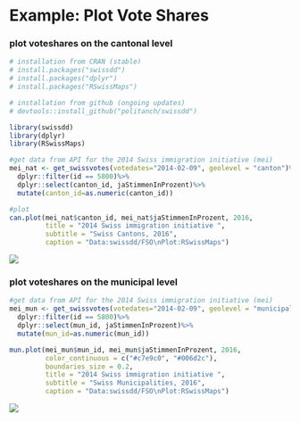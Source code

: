 Example: Plot Vote Shares
================

### plot voteshares on the cantonal level

``` r
# installation from CRAN (stable)
# install.packages("swissdd")
# install.packages("dplyr")
# install.packages("RSwissMaps")

# installation from github (ongoing updates)
# devtools::install_github("politanch/swissdd")

library(swissdd)
library(dplyr)
library(RSwissMaps)

#get data from API for the 2014 Swiss immigration initiative (mei)
mei_nat <- get_swissvotes(votedates="2014-02-09", geolevel = "canton")%>%
  dplyr::filter(id == 5800)%>%
  dplyr::select(canton_id, jaStimmenInProzent)%>%
  mutate(canton_id=as.numeric(canton_id))

#plot
can.plot(mei_nat$canton_id, mei_nat$jaStimmenInProzent, 2016,
         title = "2014 Swiss immigration initiative ",
         subtitle = "Swiss Cantons, 2016", 
         caption = "Data:swissdd/FSO\nPlot:RSwissMaps")
```

![](plot_voteshares_files/figure-gfm/unnamed-chunk-1-1.png)<!-- -->

### plot voteshares on the municipal level

``` r
#get data from API for the 2014 Swiss immigration initiative (mei)
mei_mun <- get_swissvotes(votedates="2014-02-09", geolevel = "municipality")%>%
  dplyr::filter(id == 5800)%>%
  dplyr::select(mun_id, jaStimmenInProzent)%>%
  mutate(mun_id=as.numeric(mun_id))

mun.plot(mei_mun$mun_id, mei_mun$jaStimmenInProzent, 2016,
         color_continuous = c("#c7e9c0", "#006d2c"),
         boundaries_size = 0.2,
         title = "2014 Swiss immigration initiative ",
         subtitle = "Swiss Municipalities, 2016", 
         caption = "Data:swissdd/FSO\nPlot:RSwissMaps")
```

![](plot_voteshares_files/figure-gfm/unnamed-chunk-2-1.png)<!-- -->

